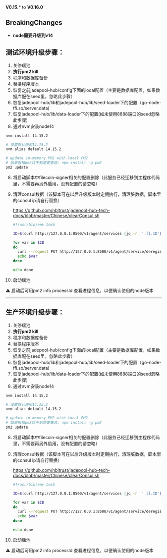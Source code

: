 **V0.15.*** to **V0.16.0**

## **BreakingChanges**

- **node需要升级到v14**

## 测试环境升级步骤：

1. 关停瑶池
2. **执行pm2 kill**
3. 程序和数据库备份
4. 替换程序版本
5. 恢复之前jadepool-hub/config下面的local配置（主要是数据库配置，如果数据库配在seed里，忽略此步骤）
6. 恢复jadepool-hub/lib和jadepool-hub/lib/seed-loader下的配置（go-node-ffi.so/server.data) 
7. 恢复jadepool-hub/lib/data-loader下的配置(如未使用8888端口的seed忽略此步骤) 
8. 通过nvm安装node14


```bash
nvm install 14.15.2

# 设置默认使用14.15.2
nvm alias default 14.15.2

# update in-memory PM2 with local PM2
# 如果报错pm2找不到需要重装: npm install -g pm2
pm2 update
```

8. 将启动脚本中filecoin-signer相关的配置删除（此服务已经迁移到主程序代码里，不需要再另外启用，没有配置的请忽略）

9. 清理consul数据（该脚本可在以后升级版本时定期执行，清理脏数据，脚本里的consul ip请自行替换）

   https://github.com/nbltrust/jadepool-hub-tech-docs/blob/master/Chinese/clearConsul.sh

   ```bash
   #!/usr/bin/env bash
   
   ID=$(curl http://127.0.0.1:8500/v1/agent/services |jq -r  '.[].ID')
   
   for var in $ID
   do
     curl --request PUT http://127.0.0.1:8500/v1/agent/service/deregister/${var} 
     echo $var 
   done
   
   echo done
   ```

10. 启动瑶池

   ⚠️ 启动后可用pm2 info processId 查看进程信息，以便确认使用的node版本


****

## 生产环境升级步骤：

1. 关停瑶池
2. **执行pm2 kill**
3. 程序和数据库备份
4. 替换程序版本
5. 恢复之前jadepool-hub/config下面的local配置（主要是数据库配置，如果数据库配在seed里，忽略此步骤）
6. 恢复jadepool-hub/lib和jadepool-hub/lib/seed-loader下的配置（go-node-ffi.so/server.data) 
7. 恢复jadepool-hub/lib/data-loader下的配置(如未使用8888端口的seed忽略此步骤) 
8. 通过nvm安装node14

```bash
nvm install 14.15.2

# 设置默认使用14.15.2
nvm alias default 14.15.2

# update in-memory PM2 with local PM2
# 如果报错pm2找不到需要重装: npm install -g pm2
pm2 update
```

8. 将启动脚本中filecoin-signer相关的配置删除（此服务已经迁移到主程序代码里，不需要再另外启用，没有配置的请忽略）

9. 清理consul数据（该脚本可在以后升级版本时定期执行，清理脏数据，脚本里的consul ip请自行替换）

   https://github.com/nbltrust/jadepool-hub-tech-docs/blob/master/Chinese/clearConsul.sh

   ```bash
   #!/usr/bin/env bash
   
   ID=$(curl http://127.0.0.1:8500/v1/agent/services |jq -r  '.[].ID')
   
   for var in $ID
   do
     curl --request PUT http://127.0.0.1:8500/v1/agent/service/deregister/${var} 
     echo $var 
   done
   
   echo done
   ```

10. 启动瑶池

   ⚠️ 启动后可用pm2 info processId 查看进程信息，以便确认使用的node版本